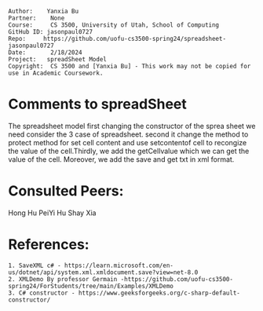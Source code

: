 ﻿```
Author:    Yanxia Bu
Partner:    None
Course:     CS 3500, University of Utah, School of Computing
GitHub ID: jasonpaul0727
Repo:     https://github.com/uofu-cs3500-spring24/spreadsheet-jasonpaul0727
Date:		2/18/2024
Project:   spreadSheet Model
Copyright:  CS 3500 and [Yanxia Bu] - This work may not be copied for use in Academic Coursework.
```

# Comments to spreadSheet
The spreadsheet model first changing the constructor of the sprea sheet we need consider the 3 case of spreadsheet. second it change the method to 
protect method for set cell content and use setcontentof cell to recongize the value of the cell.Thirdly, we add the getCellvalue which we can get the value of the cell.
Moreover, we add the save and get txt in xml format. 
# Consulted Peers:
Hong Hu
PeiYi Hu
Shay Xia
# References:
    1. SaveXML c# - https://learn.microsoft.com/en-us/dotnet/api/system.xml.xmldocument.save?view=net-8.0
    2. XMLDemo By professor Germain -https://github.com/uofu-cs3500-spring24/ForStudents/tree/main/Examples/XMLDemo
    3. C# constructor - https://www.geeksforgeeks.org/c-sharp-default-constructor/